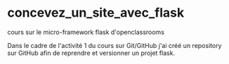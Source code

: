 # concevez_un_site_avec_flask
cours sur le micro-framework flask d'openclassrooms

Dans le cadre de l'activité 1 du cours sur Git/GitHub j'ai créé un repository sur GitHub afin de reprendre et versionner un projet flask.
